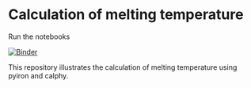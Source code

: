 # Calculation of melting temperature

Run the notebooks

[![Binder](https://mybinder.org/badge_logo.svg)](https://mybinder.org/v2/gh/workflow-gallery/calphy/HEAD)

This repository illustrates the calculation of melting temperature using pyiron and calphy.
